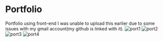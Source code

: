 # Portfolio
Portfolio using front-end
I was unable to upload this earlier due to some issues with my gmail account(my github is linked with it).
![port1](https://user-images.githubusercontent.com/95535448/171101998-8c032aef-2e30-4476-baee-08fa3e1161f2.png)
![port2](https://user-images.githubusercontent.com/95535448/171102176-53d8748a-5077-4e76-ac57-5081f6cb830c.png)
![port3](https://user-images.githubusercontent.com/95535448/171102219-5dae21cb-783e-41a6-8948-75a82da76133.png)
![port4](https://user-images.githubusercontent.com/95535448/171102238-5dc1356f-42b1-4f73-89d6-3e3dc3943b38.png)
